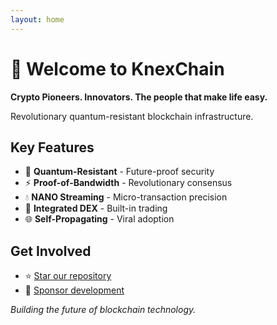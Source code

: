 ```yaml
---
layout: home
---
```


# 🚀 Welcome to KnexChain

**Crypto Pioneers. Innovators. The people that make life easy.**

Revolutionary quantum-resistant blockchain infrastructure.

## Key Features

- 🔐 **Quantum-Resistant** - Future-proof security
- ⚡ **Proof-of-Bandwidth** - Revolutionary consensus  
- 💧 **NANO Streaming** - Micro-transaction precision
- 🏪 **Integrated DEX** - Built-in trading
- 🌐 **Self-Propagating** - Viral adoption

## Get Involved

- ⭐ [Star our repository](https://github.com/lifehackcheater/knexcoin.com)
- 💝 [Sponsor development](https://github.com/sponsors/lifehackcheater)

*Building the future of blockchain technology.*
